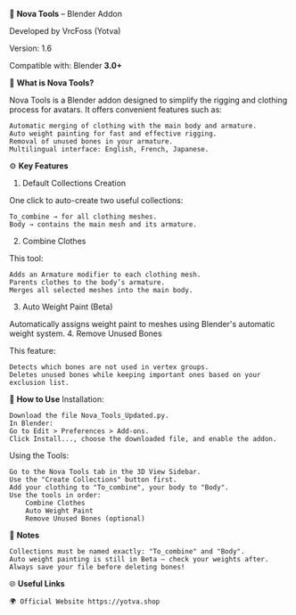 🧰 **Nova Tools** – Blender Addon

Developed by VrcFoss (Yotva)

Version: 1.6

Compatible with: Blender **3.0+**


🎯 **What is Nova Tools?**

Nova Tools is a Blender addon designed to simplify the rigging and clothing process for avatars. It offers convenient features such as:

    Automatic merging of clothing with the main body and armature.
    Auto weight painting for fast and effective rigging.
    Removal of unused bones in your armature.
    Multilingual interface: English, French, Japanese.

⚙️ **Key Features**
1. Default Collections Creation

One click to auto-create two useful collections:

    To_combine → for all clothing meshes.
    Body → contains the main mesh and its armature.

2. Combine Clothes

This tool:

    Adds an Armature modifier to each clothing mesh.
    Parents clothes to the body’s armature.
    Merges all selected meshes into the main body.

3. Auto Weight Paint (Beta)

Automatically assigns weight paint to meshes using Blender's automatic weight system.
4. Remove Unused Bones

This feature:

    Detects which bones are not used in vertex groups.
    Deletes unused bones while keeping important ones based on your exclusion list.

🧪 **How to Use**
Installation:

    Download the file Nova_Tools_Updated.py.
    In Blender:
    Go to Edit > Preferences > Add-ons.
    Click Install..., choose the downloaded file, and enable the addon.

Using the Tools:

    Go to the Nova Tools tab in the 3D View Sidebar.
    Use the "Create Collections" button first.
    Add your clothing to "To_combine", your body to "Body".
    Use the tools in order:
        Combine Clothes
        Auto Weight Paint
        Remove Unused Bones (optional)

📌 **Notes**

    Collections must be named exactly: "To_combine" and "Body".
    Auto weight painting is still in Beta — check your weights after.
    Always save your file before deleting bones!

🌐 **Useful Links**

    🌍 Official Website https://yotva.shop
